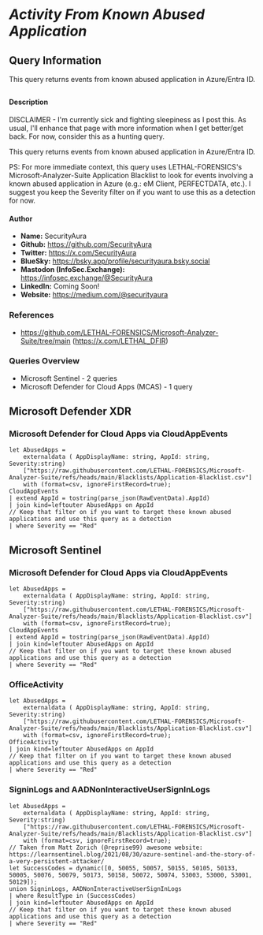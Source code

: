 # *Activity From Known Abused Application*

## Query Information

This query returns events from known abused application in Azure/Entra ID.

##

#### Description

DISCLAIMER - I'm currently sick and fighting sleepiness as I post this. As usual, I'll enhance that page with more information when I get better/get back. For now, consider this as a hunting query.

This query returns events from known abused application in Azure/Entra ID.

PS: For more immediate context, this query uses LETHAL-FORENSICS's Microsoft-Analyzer-Suite Application Blacklist to look for events involving a known abused application in Azure (e.g.: eM Client, PERFECTDATA, etc.). I suggest you keep the Severity filter on if you want to use this as a detection for now.

#### Author <Optional>
- **Name:** SecurityAura
- **Github:** https://github.com/SecurityAura
- **Twitter:** https://x.com/SecurityAura
- **BlueSky:** https://bsky.app/profile/securityaura.bsky.social
- **Mastodon (InfoSec.Exchange):** https://infosec.exchange/@SecurityAura
- **LinkedIn:** Coming Soon!
- **Website:** https://medium.com/@securityaura

### References ###

- https://github.com/LETHAL-FORENSICS/Microsoft-Analyzer-Suite/tree/main (https://x.com/LETHAL_DFIR)

### Queries Overview ###

- Microsoft Sentinel - 2 queries
- Microsoft Defender for Cloud Apps (MCAS) - 1 query

## Microsoft Defender XDR ##
### Microsoft Defender for Cloud Apps via CloudAppEvents ###
```KQL
let AbusedApps = 
    externaldata ( AppDisplayName: string, AppId: string, Severity:string)
    ["https://raw.githubusercontent.com/LETHAL-FORENSICS/Microsoft-Analyzer-Suite/refs/heads/main/Blacklists/Application-Blacklist.csv"]
    with (format=csv, ignoreFirstRecord=true);
CloudAppEvents
| extend AppId = tostring(parse_json(RawEventData).AppId)
| join kind=leftouter AbusedApps on AppId
// Keep that filter on if you want to target these known abused applications and use this query as a detection
| where Severity == "Red"
```
## Microsoft Sentinel ##
### Microsoft Defender for Cloud Apps via CloudAppEvents ###
```KQL
let AbusedApps = 
    externaldata ( AppDisplayName: string, AppId: string, Severity:string)
    ["https://raw.githubusercontent.com/LETHAL-FORENSICS/Microsoft-Analyzer-Suite/refs/heads/main/Blacklists/Application-Blacklist.csv"]
    with (format=csv, ignoreFirstRecord=true);
CloudAppEvents
| extend AppId = tostring(parse_json(RawEventData).AppId)
| join kind=leftouter AbusedApps on AppId
// Keep that filter on if you want to target these known abused applications and use this query as a detection
| where Severity == "Red"
```
### OfficeActivity ###
```KQL
let AbusedApps = 
    externaldata ( AppDisplayName: string, AppId: string, Severity:string)
    ["https://raw.githubusercontent.com/LETHAL-FORENSICS/Microsoft-Analyzer-Suite/refs/heads/main/Blacklists/Application-Blacklist.csv"]
    with (format=csv, ignoreFirstRecord=true);
OfficeActivity
| join kind=leftouter AbusedApps on AppId
// Keep that filter on if you want to target these known abused applications and use this query as a detection
| where Severity == "Red"
```
### SigninLogs and AADNonInteractiveUserSignInLogs ###
```KQL
let AbusedApps = 
    externaldata ( AppDisplayName: string, AppId: string, Severity:string)
    ["https://raw.githubusercontent.com/LETHAL-FORENSICS/Microsoft-Analyzer-Suite/refs/heads/main/Blacklists/Application-Blacklist.csv"]
    with (format=csv, ignoreFirstRecord=true);
// Taken from Matt Zorich (@reprise99) awesome website: https://learnsentinel.blog/2021/08/30/azure-sentinel-and-the-story-of-a-very-persistent-attacker/
let SuccessCodes = dynamic([0, 50055, 50057, 50155, 50105, 50133, 50005, 50076, 50079, 50173, 50158, 50072, 50074, 53003, 53000, 53001, 50129]);
union SigninLogs, AADNonInteractiveUserSignInLogs
| where ResultType in (SuccessCodes)
| join kind=leftouter AbusedApps on AppId
// Keep that filter on if you want to target these known abused applications and use this query as a detection
| where Severity == "Red"
```
